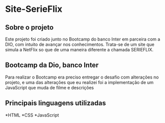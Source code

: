 # Site-SerieFlix

<h2>Sobre o projeto</h2>
<p>Este projeto foi criado junto no Bootcamp do banco Inter em parceira com a DIO, com intuito de avançar nos conhecimentos. Trata-se de um site que simula a NetFlix
so que de uma maneira diferente a chamada SERIEFLIX.</p>

<h2>Bootcamp da Dio, banco Inter</h2>
<p>Para realizar o Bootcamp era preciso entregar o desafio com alterações no projeto, e uma das alterações que eu realizei foi a implementação de um JavaScript que muda de
filme e descrições</p>

<h2>Principais linguagens utilizadas </h2>

*HTML
*CSS
*JavaScript

